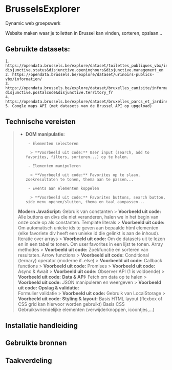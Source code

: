 # BrusselsExplorer
Dynamic web groepswerk

Website maken waar je toiletten in Brussel kan vinden, sorteren, opslaan...

## Gebruikte datasets: 
    1. https://opendata.brussels.be/explore/dataset/toilettes_publiques_vbx/information/?disjunctive.status&disjunctive.openinghours&disjunctive.management_en
    2. https://opendata.brussels.be/explore/dataset/urinoirs-publics-vbx/information/
    3. https://opendata.brussels.be/explore/dataset/bruxelles_canisite/information/?disjunctive.postalcode&disjunctive.territory_fr
    4. https://opendata.brussels.be/explore/dataset/bruxelles_parcs_et_jardins/information/
    5. Google maps API (met datasets van de Brussel API op upgeload)

## Technische vereisten
>    - **DOM manipulatie:**
>
>           - Elementen selecteren
>
>            > **Voorbeeld uit code:** User input (search, add to favorites, filters, sorteren...) op te halen.
>
>           - Elementen manipuleren
>
>            > **Voorbeeld uit code:** Favorites op te slaan, zoekresultaten te tonen, thema aan te passen...
>
>           - Events aan elementen koppelen
>
>            > **Voorbeeld uit code:** Favorites buttons, search button, side menu openen/sluiten, thema en taal aanpassen...
>
>    **Modern JavaScript:**
>        Gebruik van constanten
>            > **Voorbeeld uit code:** Alle buttons en divs die niet veranderen, halen we in het begin van onze code op als constanten.
>        Template literals
>            > **Voorbeeld uit code:** Om automatisch unieke ids te geven aan bepaalde html elementen (elke favoriete div heeft een unieke id die gelinkt is aan de inhoud).
>        Iteratie over arrays
>            > **Voorbeeld uit code:** Om de datasets uit te lezen en in een tabel te tonen. Om user favorites in een lijst te tonen.
>        Array methodes
>            > **Voorbeeld uit code:** Zoekfunctie en sorteren van resultaten.
>        Arrow functions
>            > **Voorbeeld uit code:**
>        Conditional (ternary) operator (moderne if..else)
>            > **Voorbeeld uit code:**
>        Callback functions
>            > **Voorbeeld uit code:**
>        Promises
>            > **Voorbeeld uit code:**
>        Async & Await
>            > **Voorbeeld uit code:**
>        Observer API (1 is voldoende)
>            > **Voorbeeld uit code:**
>    **Data & API:** 
>        Fetch om data op te halen
>            > **Voorbeeld uit code:**
>        JSON manipuleren en weergeven
>            > **Voorbeeld uit code:**
>    **Opslag & validatie:**  
>        Formulier validatie
>            > **Voorbeeld uit code:**
>        Gebruik van LocalStorage
>            > **Voorbeeld uit code:**
>    **Styling & layout:**
>        Basis HTML layout (flexbox of CSS grid kan hiervoor worden gebruikt)
>        Basis CSS
>        Gebruiksvriendelijke elementen (verwijderknoppen, icoontjes,...)

## Installatie handleiding

## Gebruikte bronnen

## Taakverdeling


